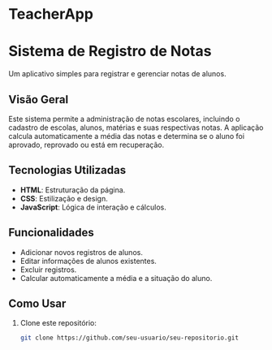 # TeacherApp

# Sistema de Registro de Notas

Um aplicativo simples para registrar e gerenciar notas de alunos.

## Visão Geral

Este sistema permite a administração de notas escolares, incluindo o cadastro de escolas, alunos, matérias e suas respectivas notas. A aplicação calcula automaticamente a média das notas e determina se o aluno foi aprovado, reprovado ou está em recuperação.

## Tecnologias Utilizadas

- **HTML**: Estruturação da página.
- **CSS**: Estilização e design.
- **JavaScript**: Lógica de interação e cálculos.

## Funcionalidades

- Adicionar novos registros de alunos.
- Editar informações de alunos existentes.
- Excluir registros.
- Calcular automaticamente a média e a situação do aluno.

## Como Usar

1. Clone este repositório:

   ```bash
   git clone https://github.com/seu-usuario/seu-repositorio.git
